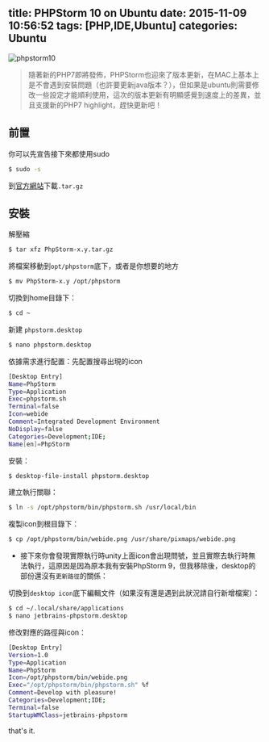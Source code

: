 title: PHPStorm 10 on Ubuntu
date: 2015-11-09 10:56:52
tags: [PHP,IDE,Ubuntu]
categories: Ubuntu
---
![phpstorm10](http://i.imgur.com/GqdCs6V.png)

>隨著新的PHP7即將發佈，PHPStorm也迎來了版本更新，在MAC上基本上是不會遇到安裝問題（也許要更新java版本？），但如果是ubuntu則需要修改一些設定才能順利使用，這次的版本更新有明顯感覺到速度上的差異，並且支援新的PHP7 highlight，趕快更新吧！

## 前置
你可以先宣告接下來都使用sudo
``` bash
$ sudo -s
```

到[官方網站](https://www.jetbrains.com/phpstorm/)下載`.tar.gz`

## 安裝

解壓縮
``` bash
$ tar xfz PhpStorm-x.y.tar.gz
```

將檔案移動到`opt/phpstorm`底下，或者是你想要的地方
``` bash
$ mv PhpStorm-x.y /opt/phpstorm
```

切換到home目錄下：
``` bash
$ cd ~
```

新建 `phpstorm.desktop`
``` bash
$ nano phpstorm.desktop
```

依據需求進行配置：先配置搜尋出現的icon
``` bash
[Desktop Entry]
Name=PhpStorm
Type=Application
Exec=phpstorm.sh
Terminal=false
Icon=webide
Comment=Integrated Development Environment
NoDisplay=false
Categories=Development;IDE;
Name[en]=PhpStorm
```

安裝：
``` bash
$ desktop-file-install phpstorm.desktop
```

建立執行關聯：
``` bash
$ ln -s /opt/phpstorm/bin/phpstorm.sh /usr/local/bin
```
複製icon到根目錄下：
``` bash
$ cp /opt/phpstorm/bin/webide.png /usr/share/pixmaps/webide.png
```
* 接下來你會發現實際執行時unity上面icon會出現問號，並且實際去執行時無法執行，這原因是因為原本我有安裝PhpStorm 9，但我移除後，desktop的部份還沒有`更新路徑`的關係：

切換到`desktop icon`底下編輯文件（如果沒有還是遇到此狀況請自行新增檔案）：
``` bash
$ cd ~/.local/share/applications
$ nano jetbrains-phpstorm.desktop
```
修改對應的路徑與icon：
``` bash
[Desktop Entry]
Version=1.0
Type=Application
Name=PhpStorm
Icon=/opt/phpstorm/bin/webide.png
Exec="/opt/phpstorm/bin/phpstorm.sh" %f
Comment=Develop with pleasure!
Categories=Development;IDE;
Terminal=false
StartupWMClass=jetbrains-phpstorm
```
that's it.